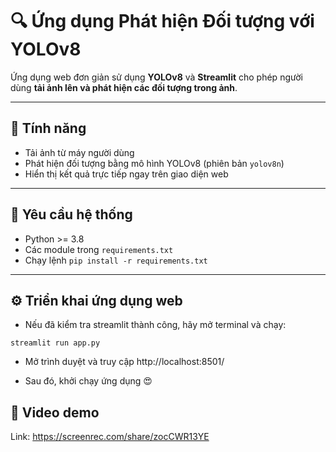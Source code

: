 # 🔍 Ứng dụng Phát hiện Đối tượng với YOLOv8

Ứng dụng web đơn giản sử dụng **YOLOv8** và **Streamlit** cho phép người dùng **tải ảnh lên và phát hiện các đối tượng trong ảnh**.

---

## 🚀 Tính năng

- Tải ảnh từ máy người dùng
- Phát hiện đối tượng bằng mô hình YOLOv8 (phiên bản `yolov8n`)
- Hiển thị kết quả trực tiếp ngay trên giao diện web

---

## 🧰 Yêu cầu hệ thống

- Python >= 3.8
- Các module trong `requirements.txt`
- Chạy lệnh `pip install -r requirements.txt`

---

## ⚙️ Triển khai ứng dụng web

- Nếu đã kiểm tra streamlit thành công, hãy mở terminal và chạy:
```
streamlit run app.py
```
- Mở trình duyệt và truy cập http://localhost:8501/

- Sau đó, khởi chạy ứng dụng 😍

## 📸 Video demo
Link: https://screenrec.com/share/zocCWR13YE




